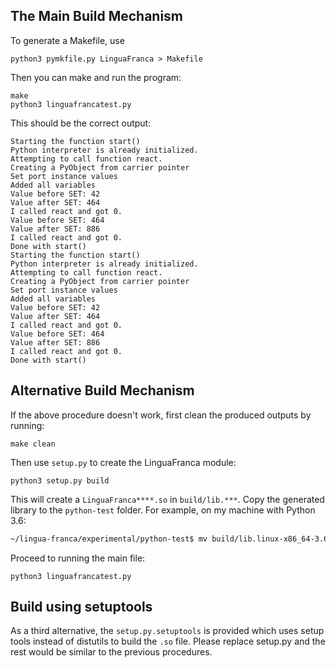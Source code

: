 ## The Main Build Mechanism
To generate a Makefile, use

```
python3 pymkfile.py LinguaFranca > Makefile
```

Then you can make and run the program:

```
make
python3 linguafrancatest.py
```

This should be the correct output:
```
Starting the function start()
Python interpreter is already initialized.
Attempting to call function react.
Creating a PyObject from carrier pointer
Set port instance values
Added all variables
Value before SET: 42
Value after SET: 464
I called react and got 0.
Value before SET: 464
Value after SET: 886
I called react and got 0.
Done with start()
Starting the function start()
Python interpreter is already initialized.
Attempting to call function react.
Creating a PyObject from carrier pointer
Set port instance values
Added all variables
Value before SET: 42
Value after SET: 464
I called react and got 0.
Value before SET: 464
Value after SET: 886
I called react and got 0.
Done with start()
```

## Alternative Build Mechanism
If the above procedure doesn't work, first clean the produced outputs by running:
```
make clean
```

Then use `setup.py` to create the LinguaFranca module:

    python3 setup.py build

This will create a `LinguaFranca****.so` in  `build/lib.***`. Copy the generated library to the `python-test` folder. For example, on my machine with Python 3.6:
```bash
~/lingua-franca/experimental/python-test$ mv build/lib.linux-x86_64-3.6/LinguaFranca.cpython-36m-x86_64-linux-gnu.so LinguaFranca.so
```

Proceed to running the main file:

    python3 linguafrancatest.py


## Build using setuptools
As a third alternative, the `setup.py.setuptools` is provided which uses setup tools instead of distutils to build the `.so` file.
Please replace setup.py and the rest would be similar to the previous procedures.
